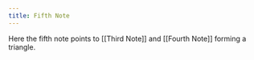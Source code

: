 ```yaml
---
title: Fifth Note
---
```


Here the fifth note points to [[Third Note]] and [[Fourth Note]] forming a triangle.
